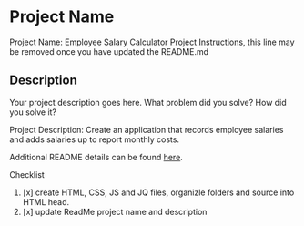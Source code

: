 # Project Name
Project Name: Employee Salary Calculator
[Project Instructions](./INSTRUCTIONS.md), this line may be removed once you have updated the README.md

## Description

Your project description goes here. What problem did you solve? How did you solve it?

Project Description: Create an application that records employee salaries and adds salaries up to report monthly costs. 



Additional README details can be found [here](https://github.com/PrimeAcademy/readme-template/blob/master/README.md).


Checklist
1. [x] create HTML, CSS, JS and JQ files, organizle folders and source into HTML head.
2. [x] update ReadMe project name and description
